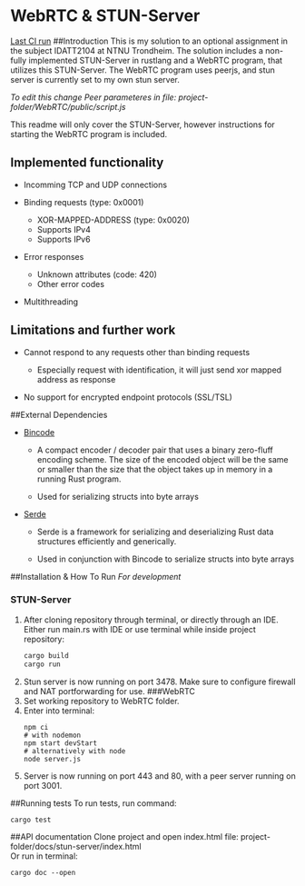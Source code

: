 # WebRTC & STUN-Server 
[Last CI run](https://github.com/tdl1304/WebRTC/actions/runs/680292306)
##Introduction
This is my solution to an optional assignment in the subject IDATT2104 at NTNU Trondheim. 
The solution includes a non-fully implemented STUN-Server in rustlang and a WebRTC program, that utilizes this STUN-Server. 
The WebRTC program uses peerjs, and stun server is currently set to my own stun server.  

*To edit this change Peer parameteres in file: project-folder/WebRTC/public/script.js*  

This readme will only cover the STUN-Server, however instructions for starting the WebRTC program is included.  

## Implemented functionality  
* Incomming TCP and UDP connections
* Binding requests (type: 0x0001)
    * XOR-MAPPED-ADDRESS (type: 0x0020)
    * Supports IPv4
    * Supports IPv6
    
* Error responses
    * Unknown attributes (code: 420)
    * Other error codes
    
* Multithreading

## Limitations and further work
* Cannot respond to any requests other than binding requests
    * Especially request with identification, it will just send xor mapped address as response
    
* No support for encrypted endpoint protocols (SSL/TSL)

##External Dependencies
* [Bincode](https://github.com/bincode-org/bincode)
    * A compact encoder / decoder pair that uses a binary zero-fluff encoding scheme. 
      The size of the encoded object will be the same or smaller than the size that the object takes up in memory in a running Rust program.
    
    * Used for serializing structs into byte arrays
* [Serde](https://docs.serde.rs/serde/index.html) 
    * Serde is a framework for serializing and deserializing Rust data structures efficiently and generically. 
    
    * Used in conjunction with Bincode to serialize structs into byte arrays
    
##Installation & How To Run
*For development*
### STUN-Server
1. After cloning repository through terminal, or directly through an IDE. 
   Either run main.rs with IDE or use terminal while inside project repository:
    ```rust
    cargo build
    cargo run
    ```
2. Stun server is now running on port 3478. Make sure to configure firewall and NAT portforwarding for use.
###WebRTC
1. Set working repository to WebRTC folder.
2. Enter into terminal:
    ````
    npm ci
   # with nodemon
   npm start devStart
   # alternatively with node
   node server.js
    ````
3. Server is now running on port 443 and 80, with a peer server running on port 3001.

##Running tests
To run tests, run command:
````
cargo test
````
##API documentation
Clone project and open index.html file: project-folder/docs/stun-server/index.html  
Or run in terminal:
````
cargo doc --open
````